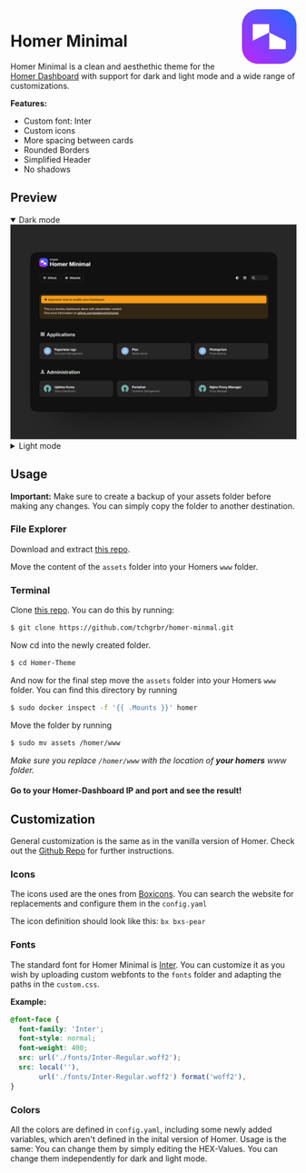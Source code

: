 <img src="/assets/icons/logo.png" width="96" align="right" />

# Homer Minimal

Homer Minimal is a clean and aesthethic theme for the [Homer Dashboard](https://github.com/bastienwirtz/homer) with support for dark and light mode and a wide range of customizations.

**Features:**
- Custom font: Inter
- Custom icons
- More spacing between cards
- Rounded Borders
- Simplified Header
- No shadows

## Preview

<p align="left">
 <details open>
  <summary>Dark mode</summary>
   <img alt="Homer Minimal" src="https://raw.githubusercontent.com/tchgrbr/homer-minimal/main/preview-dark.png">
 </details>
 <details>
  <summary>Light mode </summary>
   <img alt="Homer Minimal" src="https://raw.githubusercontent.com/tchgrbr/homer-minimal/main/preview-light.png">
 </details>
</p>

## Usage

**Important:** Make sure to create a backup of your assets folder before making any changes. You can simply copy the folder to another destination.

### File Explorer

Download and extract [this repo](https://github.com/tchgrbr/homer-minimal).

Move the content of the `assets` folder into your Homers `www` folder.

### Terminal

Clone [this repo](https://github.com/tchgrbr/homer-minimal). You can do this by running:

```sh
$ git clone https://github.com/tchgrbr/homer-minmal.git
```

Now cd into the newly created folder.

```sh
$ cd Homer-Theme
```

And now for the final step move the `assets` folder into your Homers `www` folder.
You can find this directory by running

```sh
$ sudo docker inspect -f '{{ .Mounts }}' homer
```

Move the folder by running

```sh
$ sudo mv assets /homer/www
```
_Make sure you replace `/homer/www` with the location of **your homers** www folder._

#### Go to your Homer-Dashboard IP and port and see the result!

## Customization

General customization is the same as in the vanilla version of Homer. Check out the [Github Repo](https://github.com/bastienwirtz/homer) for further instructions.

### Icons
The icons used are the ones from [Boxicons](https://boxicons.com/).
You can search the website for replacements and configure them in the `config.yaml`

The icon definition should look like this: `bx bxs-pear`

### Fonts
The standard font for Homer Minimal is [Inter](https://rsms.me/inter/). You can customize it as you wish by uploading custom webfonts to the `fonts` folder and adapting the paths in the `custom.css`.

**Example:**

```css
@font-face {
  font-family: 'Inter';
  font-style: normal;
  font-weight: 400;
  src: url('./fonts/Inter-Regular.woff2');
  src: local(''),
       url('./fonts/Inter-Regular.woff2') format('woff2'),
}
```

### Colors
All the colors are defined in `config.yaml`, including some newly added variables, which aren't defined in the inital version of Homer. Usage is the same: You can change them by simply editing the HEX-Values. You can change them independently for dark and light mode.
